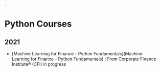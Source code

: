 .


# Python Courses


## 2021 




- [Machine Learning for Finance - Python Fundamentals](Machine Learning for Finance - Python Fundamentals)  :   From  Corporate Finance Institute® (CFI) in progress  


